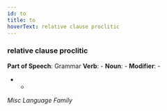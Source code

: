 ```yaml
---
id: to
title: to
hoverText: relative clause proclitic
---
```


### relative clause proclitic

**Part of Speech**: Grammar
**Verb**: -
**Noun**: -
**Modifier**: -

- -
*Misc Language Family*